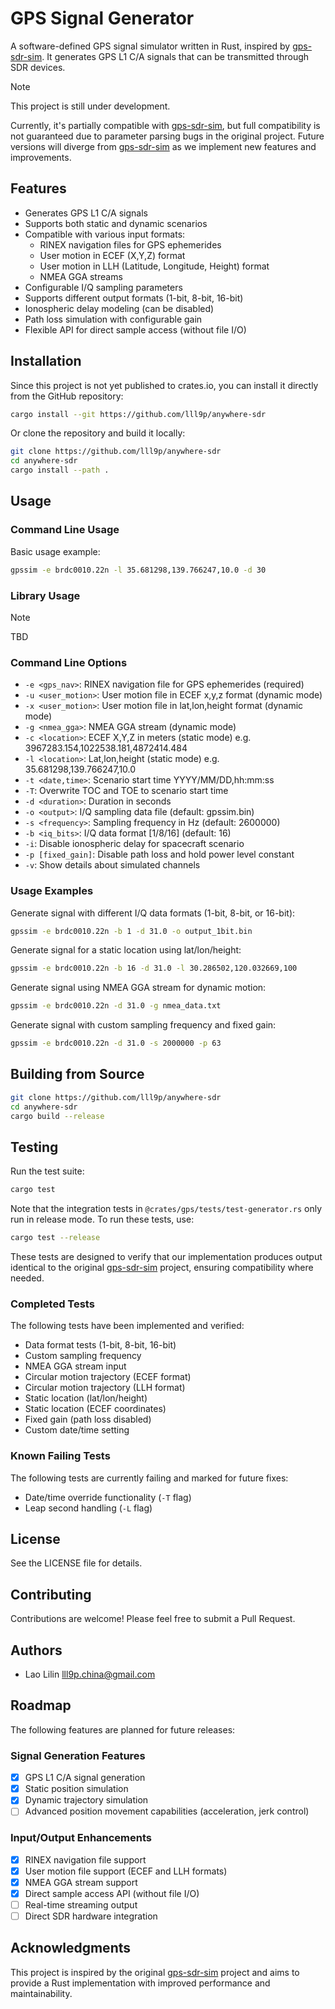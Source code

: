 # GPS Signal Generator

A software-defined GPS signal simulator written in Rust, inspired by [gps-sdr-sim](https://github.com/osqzss/gps-sdr-sim). It generates GPS L1 C/A signals that can be transmitted through SDR devices.

> [!NOTE]
> This project is still under development.
>
> Currently, it's partially compatible with [gps-sdr-sim](https://github.com/osqzss/gps-sdr-sim), but full compatibility is not guaranteed due to parameter parsing bugs in the original project.
> Future versions will diverge from [gps-sdr-sim](https://github.com/osqzss/gps-sdr-sim) as we implement new features and improvements.

## Features

- Generates GPS L1 C/A signals
- Supports both static and dynamic scenarios
- Compatible with various input formats:
  - RINEX navigation files for GPS ephemerides
  - User motion in ECEF (X,Y,Z) format
  - User motion in LLH (Latitude, Longitude, Height) format
  - NMEA GGA streams
- Configurable I/Q sampling parameters
- Supports different output formats (1-bit, 8-bit, 16-bit)
- Ionospheric delay modeling (can be disabled)
- Path loss simulation with configurable gain
- Flexible API for direct sample access (without file I/O)

## Installation

Since this project is not yet published to crates.io, you can install it directly from the GitHub repository:

```bash
cargo install --git https://github.com/lll9p/anywhere-sdr
```

Or clone the repository and build it locally:

```bash
git clone https://github.com/lll9p/anywhere-sdr
cd anywhere-sdr
cargo install --path .
```

## Usage

### Command Line Usage

Basic usage example:

```bash
gpssim -e brdc0010.22n -l 35.681298,139.766247,10.0 -d 30
```

### Library Usage

> [!Note]
> TBD


### Command Line Options

- `-e <gps_nav>`: RINEX navigation file for GPS ephemerides (required)
- `-u <user_motion>`: User motion file in ECEF x,y,z format (dynamic mode)
- `-x <user_motion>`: User motion file in lat,lon,height format (dynamic mode)
- `-g <nmea_gga>`: NMEA GGA stream (dynamic mode)
- `-c <location>`: ECEF X,Y,Z in meters (static mode) e.g. 3967283.154,1022538.181,4872414.484
- `-l <location>`: Lat,lon,height (static mode) e.g. 35.681298,139.766247,10.0
- `-t <date,time>`: Scenario start time YYYY/MM/DD,hh:mm:ss
- `-T`: Overwrite TOC and TOE to scenario start time
- `-d <duration>`: Duration in seconds
- `-o <output>`: I/Q sampling data file (default: gpssim.bin)
- `-s <frequency>`: Sampling frequency in Hz (default: 2600000)
- `-b <iq_bits>`: I/Q data format [1/8/16] (default: 16)
- `-i`: Disable ionospheric delay for spacecraft scenario
- `-p [fixed_gain]`: Disable path loss and hold power level constant
- `-v`: Show details about simulated channels

### Usage Examples

Generate signal with different I/Q data formats (1-bit, 8-bit, or 16-bit):

```bash
gpssim -e brdc0010.22n -b 1 -d 31.0 -o output_1bit.bin
```

Generate signal for a static location using lat/lon/height:

```bash
gpssim -e brdc0010.22n -b 16 -d 31.0 -l 30.286502,120.032669,100
```

Generate signal using NMEA GGA stream for dynamic motion:

```bash
gpssim -e brdc0010.22n -d 31.0 -g nmea_data.txt
```

Generate signal with custom sampling frequency and fixed gain:

```bash
gpssim -e brdc0010.22n -d 31.0 -s 2000000 -p 63
```

## Building from Source

```bash
git clone https://github.com/lll9p/anywhere-sdr
cd anywhere-sdr
cargo build --release
```

## Testing

Run the test suite:

```bash
cargo test
```

Note that the integration tests in `@crates/gps/tests/test-generator.rs` only run in release mode. To run these tests, use:

```bash
cargo test --release
```

These tests are designed to verify that our implementation produces output identical to the original [gps-sdr-sim](https://github.com/osqzss/gps-sdr-sim) project, ensuring compatibility where needed.

### Completed Tests

The following tests have been implemented and verified:

- Data format tests (1-bit, 8-bit, 16-bit)
- Custom sampling frequency
- NMEA GGA stream input
- Circular motion trajectory (ECEF format)
- Circular motion trajectory (LLH format)
- Static location (lat/lon/height)
- Static location (ECEF coordinates)
- Fixed gain (path loss disabled)
- Custom date/time setting

### Known Failing Tests

The following tests are currently failing and marked for future fixes:

- Date/time override functionality (`-T` flag)
- Leap second handling (`-L` flag)

## License

See the LICENSE file for details.

## Contributing

Contributions are welcome! Please feel free to submit a Pull Request.

## Authors

- Lao Lilin <lll9p.china@gmail.com>

## Roadmap

The following features are planned for future releases:

### Signal Generation Features

- [x] GPS L1 C/A signal generation
- [x] Static position simulation
- [x] Dynamic trajectory simulation
- [ ] Advanced position movement capabilities (acceleration, jerk control)

### Input/Output Enhancements

- [x] RINEX navigation file support
- [x] User motion file support (ECEF and LLH formats)
- [x] NMEA GGA stream support
- [x] Direct sample access API (without file I/O)
- [ ] Real-time streaming output
- [ ] Direct SDR hardware integration

## Acknowledgments

This project is inspired by the original [gps-sdr-sim](https://github.com/osqzss/gps-sdr-sim) project and aims to provide a Rust implementation with improved performance and maintainability.
